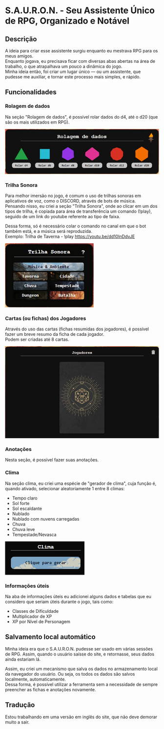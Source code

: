 # S.A.U.R.O.N. - Seu Assistente Único de RPG, Organizado e Notável

## Descrição
A ideia para criar esse assistente surgiu enquanto eu mestrava RPG para os meus amigos.  
Enquanto jogava, eu precisava ficar com diversas abas abertas na área de trabalho, o que atrapalhava um pouco a dinâmica do jogo.  
Minha ideia então, foi criar um lugar único — ou um assistente, que pudesse me auxiliar, e tornar este processo mais simples, e rápido.

## Funcionalidades

### Rolagem de dados
Na seção "Rolagem de dados", é possível rolar dados do d4, até o d20 (que são os mais utilizados em RPG).

![gif rolagem de dados](rolagem-dados.gif)

### Trilha Sonora
Para melhor imersão no jogo, é comum o uso de trilhas sonoras em aplicativos de voz, como o DISCORD, através de bots de música.  
Pensando nisso, eu criei a seção "Trilha Sonora", onde ao clicar em um dos tipos de trilha, é copiada para área de transferência um comando (!play), seguido de um link do youtube referente ao tipo de faixa.  

Dessa forma, só é necessário colar o comando no canal em que o bot também está, e a música será reproduzida.  
Exemplo: Trilha de Taverna - !play https://youtu.be/dd10InDdvJE

![gif trilha sonora](trilha-sonora.gif)

### Cartas (ou fichas) dos Jogadores
Através do uso das cartas (fichas resumidas dos jogadores), é possível fazer um breve resumo da ficha de cada jogador.  
Podem ser criadas até 8 cartas.

![gif cartas dos jogadores](jogadores.gif)

### Anotações
Nesta seção, é possível fazer suas anotações.

### Clima
Na seção clima, eu criei uma espécie de "gerador de clima", cuja função é, quando ativado, selecionar aleatoriamente 1 entre 8 climas:
* Tempo claro
* Sol forte
* Sol escaldante
* Nublado
* Nublado com nuvens carregadas
* Chuva
* Chuva leve
* Tempestade/Nevasca

![gif clima](clima.gif)

### Informações úteis
Na aba de informações úteis eu adicionei alguns dados e tabelas que eu considero que seriam úteis durante o jogo, tais como:
* Classes de Dificuldade
* Multiplicador de XP
* XP por Nível de Personagem

## Salvamento local automático
Minha ideia era que o S.A.U.R.O.N. pudesse ser usado em várias sessões de RPG. Assim, quando o usuário saísse do site, e retornasse, seus dados ainda estariam lá.  

Assim, eu criei um mecanismo que salva os dados no armazenamento local da navegador do usuário. Ou seja, os todos os dados são salvos localmente, automaticamente.  
Dessa forma, é possível utilizar a ferramenta sem a necessidade de sempre preencher as fichas e anotações novamente.

## Tradução
Estou trabalhando em uma versão em inglês do site, que não deve demorar muito a sair.
